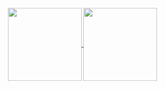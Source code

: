 <p align="center">
  <a href="(https://github.com/anuraghazra/github-readme-stats">
    <img height=150 align="center" src="https://github-readme-stats.vercel.app/api/top-langs/?username=SamL98&exclude_repo=models,RefineNet,py-faster-rcnn,lcthw-book&hide=javascript,html&layout=compact&theme=onedark"/>
  </a>
  <a href="https://github.com/anuraghazra/github-readme-stats">
    <img height=150 align="center" src="https://github-readme-stats.vercel.app/api?username=SamL98&theme=onedark"/>
  </a>
</p>
